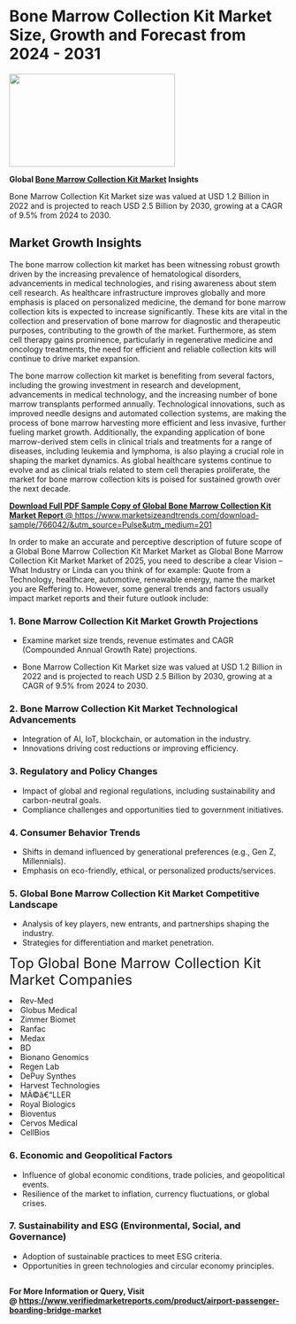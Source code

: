 <H1>Bone Marrow Collection Kit Market Size, Growth and Forecast from 2024 - 2031</H1><img class="aligncenter size-medium wp-image-584254" src="https://thirdeyenews.in/wp-content/uploads/2024/09/Global-Market-Research-300x168.jpeg" alt="" width="300" height="168" /><p><strong>Global&nbsp;<a href="https://www.marketsizeandtrends.com/download-sample/766042/&amp;utm_source=Pulse&amp;utm_medium=201">Bone Marrow Collection Kit Market</a> Insights</strong></p><p>Bone Marrow Collection Kit Market size was valued at USD 1.2 Billion in 2022 and is projected to reach USD 2.5 Billion by 2030, growing at a CAGR of 9.5% from 2024 to 2030.</p><p><h2>Market Growth Insights</h2> <p>The bone marrow collection kit market has been witnessing robust growth driven by the increasing prevalence of hematological disorders, advancements in medical technologies, and rising awareness about stem cell research. As healthcare infrastructure improves globally and more emphasis is placed on personalized medicine, the demand for bone marrow collection kits is expected to increase significantly. These kits are vital in the collection and preservation of bone marrow for diagnostic and therapeutic purposes, contributing to the growth of the market. Furthermore, as stem cell therapy gains prominence, particularly in regenerative medicine and oncology treatments, the need for efficient and reliable collection kits will continue to drive market expansion.</p> <p><a href="download-sample-link"></a></p> <p>The bone marrow collection kit market is benefiting from several factors, including the growing investment in research and development, advancements in medical technology, and the increasing number of bone marrow transplants performed annually. Technological innovations, such as improved needle designs and automated collection systems, are making the process of bone marrow harvesting more efficient and less invasive, further fueling market growth. Additionally, the expanding application of bone marrow-derived stem cells in clinical trials and treatments for a range of diseases, including leukemia and lymphoma, is also playing a crucial role in shaping the market dynamics. As global healthcare systems continue to evolve and as clinical trials related to stem cell therapies proliferate, the market for bone marrow collection kits is poised for sustained growth over the next decade. <p><a href="get-more-link"></p><p><span class=""><strong>Download Full PDF Sample Copy of Global Bone Marrow Collection Kit Market Report</strong> @ <a href="https://www.marketsizeandtrends.com/download-sample/766042/&amp;utm_source=Pulse&amp;utm_medium=201" target="_blank">https://www.marketsizeandtrends.com/download-sample/766042/&amp;utm_source=Pulse&amp;utm_medium=201</a></span></p><p>In order to make an accurate and perceptive description of future scope of a Global&nbsp;Bone Marrow Collection Kit Market Market as Global&nbsp;Bone Marrow Collection Kit Market Market of 2025, you need to describe a clear Vision &ndash; What Industry or Linda can you think of for example: Quote from a Technology, healthcare, automotive, renewable energy, name the market you are Reffering to. However, some general trends and factors usually impact market reports and their future outlook include:</p><h3>1.&nbsp;<strong>Bone Marrow Collection Kit Market Growth Projections</strong></h3><ul><li>Examine market size trends, revenue estimates and CAGR (Compounded Annual Growth Rate) projections.</li><li><p>Bone Marrow Collection Kit Market size was valued at USD 1.2 Billion in 2022 and is projected to reach USD 2.5 Billion by 2030, growing at a CAGR of 9.5% from 2024 to 2030.</p></li></ul><h3>2.&nbsp;<strong>Bone Marrow Collection Kit Market Technological Advancements</strong></h3><ul><li>Integration of AI, IoT, blockchain, or automation in the industry.</li><li>Innovations driving cost reductions or improving efficiency.</li></ul><h3>3.&nbsp;<strong>Regulatory and Policy Changes</strong></h3><ul><li>Impact of global and regional regulations, including sustainability and carbon-neutral goals.</li><li>Compliance challenges and opportunities tied to government initiatives.</li></ul><h3>4.&nbsp;<strong>Consumer Behavior Trends</strong></h3><ul><li>Shifts in demand influenced by generational preferences (e.g., Gen Z, Millennials).</li><li>Emphasis on eco-friendly, ethical, or personalized products/services.</li></ul><h3>5.&nbsp;<strong>Global Bone Marrow Collection Kit Market Competitive Landscape</strong></h3><ul><li>Analysis of key players, new entrants, and partnerships shaping the industry.</li><li>Strategies for differentiation and market penetration.</li></ul><p data-pm-slice="1 1 []"><span style="color: inherit; font-family: inherit; font-size: 25px;">Top Global Bone Marrow Collection Kit Market Companies</span></p><div class="" data-test-id=""><p><li>Rev-Med</li><li> Globus Medical</li><li> Zimmer Biomet</li><li> Ranfac</li><li> Medax</li><li> BD</li><li> Bionano Genomics</li><li> Regen Lab</li><li> DePuy Synthes</li><li> Harvest Technologies</li><li> MÃ©â€“LLER</li><li> Royal Biologics</li><li> Bioventus</li><li> Cervos Medical</li><li> CellBios</li></p></div><h3>6.&nbsp;<strong>Economic and Geopolitical Factors</strong></h3><ul><li>Influence of global economic conditions, trade policies, and geopolitical events.</li><li>Resilience of the market to inflation, currency fluctuations, or global crises.</li></ul><h3>7.&nbsp;<strong>Sustainability and ESG (Environmental, Social, and Governance)</strong></h3><ul><li>Adoption of sustainable practices to meet ESG criteria.</li><li>Opportunities in green technologies and circular economy principles.</li></ul><h2><strong style="font-size: 14px;">For More Information or Query, Visit @&nbsp;</strong><a style="background-color: #ffffff; font-size: 14px;" href="https://www.marketsizeandtrends.com/report/bone-marrow-collection-kit-market/" target="_blank">https://www.verifiedmarketreports.com/product/airport-passenger-boarding-bridge-market</a></h2>
